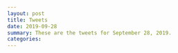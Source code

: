 ```yaml
---
layout: post
title: Tweets
date: 2019-09-28
summary: These are the tweets for September 28, 2019.
categories:
---
```


